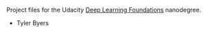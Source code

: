 Project files for the Udacity [Deep Learning Foundations](https://www.udacity.com/course/deep-learning-nanodegree-foundation--nd101) nanodegree.

- Tyler Byers

